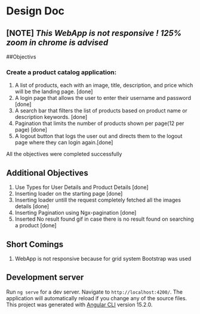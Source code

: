 # Design Doc 

## [NOTE] *This WebApp is not responsive ! 125% zoom in chrome is advised*

##Objectivs

### Create a product catalog application:

1. A list of products, each with an image, title, description, and price which will be the landing page. [done]
2. A login page that allows the user to enter their username and password [done]
3. A search bar that filters the list of products based on product name or description keywords. [done]
4. Pagination that limits the number of products shown per page(12 per page) [done]
5. A logout button that logs the user out and directs them to the logout page where they can login again.[done]

All the objectives were completed successfully 

## Additional Objectives 
1. Use Types for User Details and Product Details [done]
2. Inserting loader on the starting page [done]
3. Inserting loader untill the request completely fetched all the images details [done]
4. Inserting Pagination using Ngx-pagination [done]
5. Inserted No result found gif in case there is no result found on searching a product [done]



## Short Comings
1. WebApp is not responsive because for grid system Bootstrap was used 


## Development server

Run `ng serve` for a dev server. Navigate to `http://localhost:4200/`. The application will automatically reload if you change any of the source files.
This project was generated with [Angular CLI](https://github.com/angular/angular-cli) version 15.2.0.
